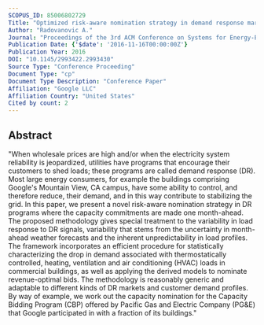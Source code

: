 ```yaml
---
SCOPUS_ID: 85006802729
Title: "Optimized risk-aware nomination strategy in demand response markets"
Author: "Radovanovic A."
Journal: "Proceedings of the 3rd ACM Conference on Systems for Energy-Efficient Built Environments, BuildSys 2016"
Publication Date: {'$date': '2016-11-16T00:00:00Z'}
Publication Year: 2016
DOI: "10.1145/2993422.2993430"
Source Type: "Conference Proceeding"
Document Type: "cp"
Document Type Description: "Conference Paper"
Affiliation: "Google LLC"
Affiliation Country: "United States"
Cited by count: 2
---
```


## Abstract
"When wholesale prices are high and/or when the electricity system reliability is jeopardized, utilities have programs that encourage their customers to shed loads; these programs are called demand response (DR). Most large energy consumers, for example the buildings comprising Google's Mountain View, CA campus, have some ability to control, and therefore reduce, their demand, and in this way contribute to stabilizing the grid. In this paper, we present a novel risk-aware nomination strategy in DR programs where the capacity commitments are made one month-ahead. The proposed methodology gives special treatment to the variability in load response to DR signals, variability that stems from the uncertainty in month-ahead weather forecasts and the inherent unpredictability in load profiles. The framework incorporates an efficient procedure for statistically characterizing the drop in demand associated with thermostatically controlled, heating, ventilation and air conditioning (HVAC) loads in commercial buildings, as well as applying the derived models to nominate revenue-optimal bids. The methodology is reasonably generic and adaptable to different kinds of DR markets and customer demand profiles. By way of example, we work out the capacity nomination for the Capacity Bidding Program (CBP) offered by Pacific Gas and Electric Company (PG&E) that Google participated in with a fraction of its buildings."
